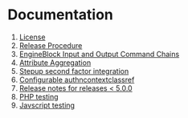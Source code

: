 # Documentation

1. [License][license]
1. [Release Procedure][release]
1. [EngineBlock Input and Output Command Chains][filter]
1. [Attribute Aggregation](attribute_aggregation.md)
1. [Stepup second factor integration](stepup_callout.md)
1. [Configurable authncontextclassref](configurable_authncontextclassref.md)
1. [Release notes for releases < 5.0.0][release-notes]
1. [PHP testing][php-testing]
1. [Javscript testing][js-testing]

[license]: https://github.com/OpenConext/OpenConext-engineblock/tree/master/docs/LICENSE
[release]: https://github.com/OpenConext/OpenConext-engineblock/tree/master/docs/release_procedure.md
[filter]: https://github.com/OpenConext/OpenConext-engineblock/tree/master/docs/filter_commands.md
[release-notes]: https://github.com/OpenConext/OpenConext-engineblock/tree/master/docs/release_notes
[php-testing]: https://github.com/OpenConext/OpenConext-engineblock/tree/master/docs/php_testing.md
[js-testing]: https://github.com/OpenConext/OpenConext-engineblock/tree/master/docs/js_testing.md
